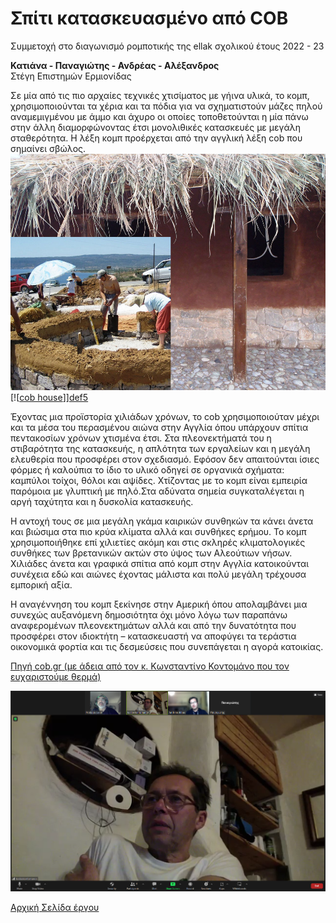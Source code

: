 # Σπίτι κατασκευασμένο από COB
Συμμετοχή στο διαγωνισμό ρομποτικής της ellak σχολικού έτους 2022 - 23

**Κατιάνα - Παναγιώτης - Ανδρέας - Αλέξανδρος**  
Στέγη Επιστημών Ερμιονίδας


Σε μία από τις πιο αρχαίες τεχνικές χτισίματος με γήινα υλικά, το κομπ, χρησιμοποιούνται τα χέρια και τα πόδια για να σχηματιστούν μάζες πηλού αναμεμιγμένου με άμμο και άχυρο οι οποίες τοποθετούνται η μία πάνω στην άλλη διαμορφώνοντας έτσι μονολιθικές κατασκευές με μεγάλη σταθερότητα. Η λέξη κομπ προέρχεται από την αγγλική λέξη cob που σημαίνει σβώλος.
![cob house][def4]
[![[cob house][def4]]][def5]

Έχοντας μια προϊστορία χιλιάδων χρόνων, το cob χρησιμοποιούταν μέχρι και τα μέσα του περασμένου αιώνα στην Αγγλία όπου υπάρχουν σπίτια πεντακοσίων χρόνων χτισμένα έτσι. Στα πλεονεκτήματά του η στιβαρότητα της κατασκευής, η απλότητα των εργαλείων και η μεγάλη ελευθερία που προσφέρει στον σχεδιασμό. Εφόσον δεν απαιτούνται ίσιες φόρμες ή καλούπια το ίδιο το υλικό οδηγεί σε οργανικά σχήματα: καμπύλοι τοίχοι, θόλοι και αψίδες. Χτίζοντας με το κομπ είναι εμπειρία παρόμοια με γλυπτική με πηλό.Στα αδύνατα σημεία συγκαταλέγεται η αργή ταχύτητα και η δυσκολία κατασκευής.

Η αντοχή τους σε μια μεγάλη γκάμα καιρικών συνθηκών τα κάνει άνετα και βιώσιμα στα πιο κρύα κλίματα αλλά και συνθήκες ερήμου.  Το κομπ χρησιμοποιήθηκε επί χιλιετίες ακόμη και στις σκληρές κλιματολογικές συνθήκες των βρετανικών ακτών στο ύψος των Αλεούτιων νήσων. Χιλιάδες άνετα και γραφικά σπίτια από κομπ στην Αγγλία κατοικούνται συνέχεια εδώ και αιώνες έχοντας μάλιστα και πολύ μεγάλη τρέχουσα εμπορική αξία.

Η αναγέννηση του κομπ ξεκίνησε στην Αμερική όπου απολαμβάνει μια συνεχώς αυξανόμενη δημοσιότητα όχι μόνο λόγω των παραπάνω αναφερομένων πλεονεκτημάτων αλλά και από την δυνατότητα που προσφέρει στον ιδιοκτήτη – κατασκευαστή να αποφύγει τα τεράστια οικονομικά φορτία και τις δεσμεύσεις που συνεπάγεται η αγορά κατοικίας.

[Πηγή cob.gr (με άδεια από τον κ. Κωνσταντίνο Κοντομάνο που τον ευχαριστούμε θερμά)][def3] 

![Από την συνέντευξη][def]

[Αρχική Σελίδα έργου][def2]


[def]: 1.png
[def2]: https://github.com/stegiepistimwn/cobitospito
[def3]: cob.gr
[def4]: cob3.jpg
[def5]: https://youtu.be/yRxeDQ2eVNU
